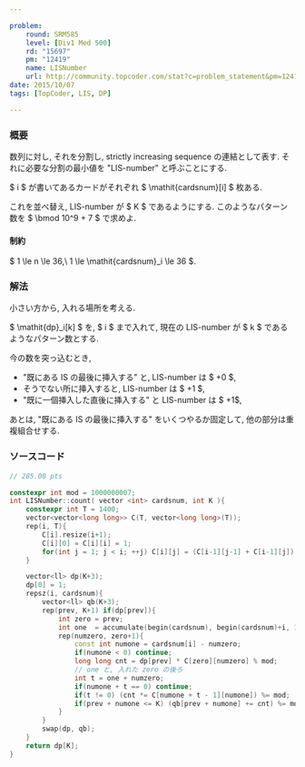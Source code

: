 ```yaml
---

problem:
    round: SRM585
    level: [Div1 Med 500]
    rd: "15697"
    pm: "12419"
    name: LISNumber
    url: http://community.topcoder.com/stat?c=problem_statement&pm=12419&rd=15697
date: 2015/10/07
tags: [TopCoder, LIS, DP]

---
```


### 概要

数列に対し, それを分割し, strictly increasing sequence の連結として表す.
それに必要な分割の最小値を "LIS-number" と呼ぶことにする.

$ i $ が書いてあるカードがそれぞれ $ \mathit{cardsnum}[i] $ 枚ある.

これを並べ替え, LIS-number が $ K $ であるようにする.
このようなパターン数を $ \bmod 10^9 + 7 $ で求めよ.

#### 制約

$ 1 \le n \le 36,\ 1 \le \mathit{cardsnum}_i \le 36 $.

### 解法

小さい方から, 入れる場所を考える.

$ \mathit{dp}_i[k] $ を, $ i $ まで入れて, 現在の LIS-number が $ k $ であるようなパターン数とする.

今の数を突っ込むとき,

- "既にある IS の最後に挿入する" と, LIS-number は $ +0 $,
- そうでない所に挿入すると, LIS-number は $ +1 $,
- "既に一個挿入した直後に挿入する" と LIS-number は $ +1$,

あとは, "既にある IS の最後に挿入する" をいくつやるか固定して, 他の部分は重複組合せする.

### ソースコード

~~~ cpp
// 285.00 pts

constexpr int mod = 1000000007;
int LISNumber::count( vector <int> cardsnum, int K ){
    constexpr int T = 1400;
    vector<vector<long long>> C(T, vector<long long>(T));
    rep(i, T){
        C[i].resize(i+1);
        C[i][0] = C[i][i] = 1;
        for(int j = 1; j < i; ++j) C[i][j] = (C[i-1][j-1] + C[i-1][j]) % mod;
    }

    vector<ll> dp(K+3);
    dp[0] = 1;
    repsz(i, cardsnum){
        vector<ll> qb(K+3);
        rep(prev, K+1) if(dp[prev]){
            int zero = prev;
            int one  = accumulate(begin(cardsnum), begin(cardsnum)+i, 1) - zero;
            rep(numzero, zero+1){
                const int numone = cardsnum[i] - numzero;
                if(numone < 0) continue;
                long long cnt = dp[prev] * C[zero][numzero] % mod;
                // one と, 入れた zero の後ろ
                int t = one + numzero;
                if(numone + t == 0) continue;
                if(t != 0) (cnt *= C[numone + t - 1][numone]) %= mod;
                if(prev + numone <= K) (qb[prev + numone] += cnt) %= mod;
            }
        }
        swap(dp, qb);
    }
    return dp[K];
}
~~~

